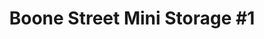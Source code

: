 ---
title: "Boone Street Mini Storage #1"
url: /aberdeen/boone-street-mini-storage-1/
shop: Mieten
---